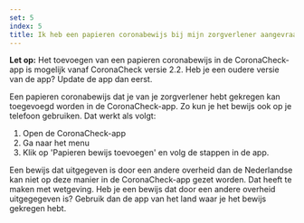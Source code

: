```yaml
---
set: 5
index: 5
title: Ik heb een papieren coronabewijs bij mijn zorgverlener aangevraagd. Hoe zet ik deze in de CoronaCheck-app?
---
```

**Let op:** Het toevoegen van een papieren coronabewijs in de CoronaCheck-app is mogelijk vanaf CoronaCheck versie 2.2. Heb je een oudere versie van de app? Update de app dan eerst.

Een papieren coronabewijs dat je van je zorgverlener hebt gekregen kan toegevoegd worden in de CoronaCheck-app. Zo kun je het bewijs ook op je telefoon gebruiken. Dat werkt als volgt:

1. Open de CoronaCheck-app
2. Ga naar het menu
3. Klik op 'Papieren bewijs toevoegen' en volg de stappen in de app.

Een bewijs dat uitgegeven is door een andere overheid dan de Nederlandse kan niet op deze manier in de CoronaCheck-app gezet worden. Dat heeft te maken met wetgeving.  Heb je een bewijs dat door een andere overheid uitgegegeven is? Gebruik dan de app van het land waar je het bewijs gekregen hebt.
